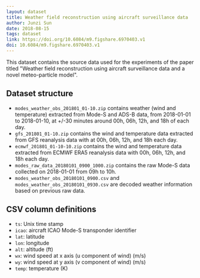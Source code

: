 ```yaml
---
layout: dataset
title: Weather field reconstruction using aircraft surveillance data
author: Junzi Sun
date: 2018-08-15
tags: dataset
link: https://doi.org/10.6084/m9.figshare.6970403.v1
doi: 10.6084/m9.figshare.6970403.v1
---
```


This dataset contains the source data used for the experiments of the paper titled "Weather field reconstruction using aircraft surveillance data and a novel meteo-particle model".



## Dataset structure

- `modes_weather_obs_201801_01-10.zip` contains weather (wind and temperature) extracted from Mode-S and ADS-B data, from 2018-01-01 to 2018-01-10, at +/-30 minutes around 00h, 06h, 12h, and 18h of each day.
- `gfs_201801_01-10.zip` contains the wind and temperature data extracted from GFS reanalysis data with at 00h, 06h, 12h, and 18h each day.
- `ecmwf_201801_01-10-10.zip` contains the wind and temperature data extracted from ECMWF ERA5 reanalysis data with 00h, 06h, 12h, and 18h each day.
- `modes_raw_data_20180101_0900_1000.zip` contains the raw Mode-S data collected on 2018-01-01 from 09h to 10h.
- `modes_weather_obs_20180101_0900.csv` and `modes_weather_obs_20180101_0930.csv` are decoded weather information based on previous raw data.


## CSV column definitions

- `ts`: Unix time stamp
- `icao`: aircraft ICAO Mode-S transponder identifier
- `lat`: latitude
- `lon`: longitude
- `alt`: altitude (ft)
- `wx`: wind speed at x axis (u component of wind) (m/s)
- `wy`: wind speed at y axis (v component of wind) (m/s)
- `temp`: temperature (K)